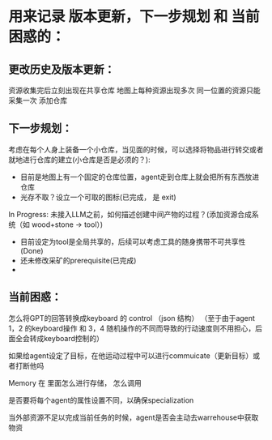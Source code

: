 # 用来记录 版本更新，下一步规划 和 当前困惑的：

## 更改历史及版本更新：
资源收集完后立刻出现在共享仓库
地图上每种资源出现多次
同一位置的资源只能采集一次
添加仓库

## 下一步规划：
考虑在每个人身上装备一个小仓库，当见面的时候，可以选择将物品进行转交或者就地进行仓库的建立(小仓库是否是必须的？):
- 目前是地图上有一个固定的仓库位置，agent走到仓库上就会把所有东西放进仓库
- 光存不取？设立一个可取的图标(已完成， 是 exit)

In Progress: 未接入LLM之前，如何描述创建中间产物的过程？(添加资源合成系统（如 wood+stone → tool）)
- 目前设定为tool是全局共享的，后续可以考虑工具的随身携带不可共享性(Done)
- 还未修改采矿的prerequisite(已完成)
- 

## 当前困惑：
怎么将GPT的回答转换成keyboard 的 control  （json 结构）
（至于由于agent 1，2 的keyboard操作 和 3，4 随机操作的不同而导致的行动速度则不用担心，后面全会转成keyboard控制的）

如果给agent设定了目标，在他运动过程中可以进行commuicate（更新目标）或者打断他吗

Memory 在 里面怎么进行存储， 怎么调用

是否要将每个agent的属性设置不同，以确保specialization

当外部资源不足以完成当前任务的时候，agent是否会主动去warrehouse中获取物资


